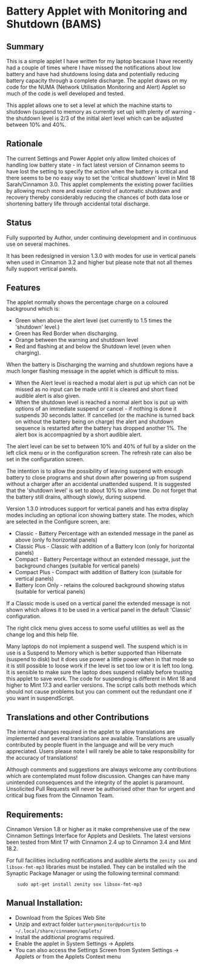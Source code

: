 # Battery Applet with Monitoring and Shutdown (BAMS)

## Summary

This is a simple applet I have written for my laptop because I have recently had a couple of times where I have missed the notifications about low battery and have had shutdowns losing data and potentially reducing battery capacity through a complete discharge. The applet draws on my code for the NUMA (Network Utilisation Monitoring and Alert) Applet so much of the code is well developed and tested.

This applet allows one to set a level at which the machine starts to shutdown (suspend to memory as currently set up) with plenty of warning - the shutdown level is 2/3 of the initial alert level which can be adjusted between 10% and 40%. 

## Rationale

The current Settings and Power Applet only allow limited choices of handling low battery state - in fact latest version of Cinnamon seems to have lost the setting to specify the action when the battery is critical and there seems to be no easy way to set the 'critical shutdown' level in Mint 18 Sarah/Cinnamon 3.0. This applet complements the existing power facilities by allowing much more and easier control of automatic shutdown and recovery thereby considerably reducing the chances of both data lose or shortening battery life through accidental total discharge.

## Status

Fully supported by Author, under continuing development and in continuous use on several machines. 

It has been redesigned in version 1.3.0 with modes for use in vertical panels when used in Cinnamon 3.2 and higher but please note that not all themes fully support vertical panels.

## Features

The applet normally shows the percentage charge on a coloured background which is: 

  * Green when above the alert level (set currently to 1.5 times the 'shutdown' level.)
  * Green has Red Border when discharging.
  * Orange between the warning and shutdown level
  * Red and flashing at and below the Shutdown level (even when charging).

   When the battery is Discharging the warning and shutdown regions have a much longer flashing message in the applet which is difficult to miss. 

  * When the Alert level is reached a modal alert is put up which can not be missed as no input can be made until it is cleared and short fixed audible alert is also given.
  * When the shutdown level is reached a normal alert box is put up with options of an immediate suspend or cancel - if nothing is done it suspends 30 seconds latter. If cancelled (or the machine is turned back on without the battery being on charge) the alert and shutdown sequence is restarted after the battery has dropped another 1%. The alert box is accompagnied by a short audible alert.

The alert level can be set to between 10% and 40% of full by a slider on the left click menu or in the configuration screen. The refresh rate can also be set in the configuration screen.

The intention is to allow the possibility of leaving suspend with enough battery to close programs and shut down after powering up from suspend without a charger after an accidental unattended suspend. It is suggested that the 'shutdown level' is set to about 10% to allow time. Do not forget that the battery still drains, although slowly, during suspend.

Version 1.3.0 introduces support for vertical panels and has extra display modes including an optional icon showing battery state. The modes, which are selected in the Configure screen, are:

  * Classic - Battery Percentage with an extended message in the panel as above (only fo horizontal panels)
  * Classic Plus - Classic with addition of a Battery Icon (only for horizontal panels)
  * Compact - Battery Percentage without an extended message, just the background changes (suitable for vertical panels)
  * Compact Plus - Compact  with addition of Battery Icon (suitable for vertical panels)
  * Battery Icon Only - retains the coloured background showing status (suitable for vertical panels)

If a Classic mode is used on a vertical panel the extended message is not shown which allows it to be used in a vertical panel in the default 'Classic' configuration.

The right click menu gives access to some useful utilities as well as the change log and this help file.

Many laptops do not implement a suspend well. The suspend which is in use is a Suspend to Memory which is better supported than Hibernate (suspend to disk) but it does use power a little power when in that mode so it is still possible to loose work if the level is set too low or it is left too long. It is sensible to make sure the laptop does suspend reliably before trusting this applet to save work. The code for suspending is different in Mint 18 and higher to Mint 17.3 and earlier versions. The script calls both methods which should not cause problems but you can comment out the redundant one if you want in suspendScript.

## Translations and other Contributions

The internal changes required in the applet to allow translations are implemented and several translations are available. Translations are usually contributed by people fluent in the language and will be very much appreciated. Users please note I will rarely be able to take responsibility for the accuracy of translations!

Although comments and suggestions are always welcome any contributions which are contemplated must follow discussion. Changes can have many unintended consequences and the integrity of the applet is paramount. Unsolicited Pull Requests will never be authorised other than for urgent and critical bug fixes from the Cinnamon Team. 

## Requirements:

Cinnamon Version 1.8 or higher as it make comprehensive use of the new Cinnamon Settings Interface for Applets and Desklets. The latest versions been tested from Mint 17 with Cinnamon 2.4 up to Cinnamon 3.4 and Mint 18.2. 
    
For full facilities including notifications and audible alerts the ```zenity sox``` and ```libsox-fmt-mp3``` libraries must be installed. They can be installed wih the Synaptic Package Manager or using the following terminal command:
 
        sudo apt-get install zenity sox libsox-fmt-mp3

## Manual Installation:
  
   * Download from the Spices Web Site
   * Unzip and extract folder ```batterymonitor@pdcurtis``` to ```~/.local/share/cinnamon/applets/```
   * Install the additional programs required.
   * Enable the applet in System Settings -> Applets
   * You can also access the Settings Screen from System Settings -> Applets or from the Applets Context menu

